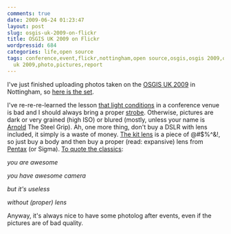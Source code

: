 ```yaml
---
comments: true
date: 2009-06-24 01:23:47
layout: post
slug: osgis-uk-2009-on-flickr
title: OSGIS UK 2009 on Flickr
wordpressid: 684
categories: life,open source
tags: conference,event,flickr,nottingham,open source,osgis,osgis 2009,osgis uk,osgis
  uk 2009,photo,pictures,report
---
```


I've just finished uploading photos taken on the [OSGIS UK 2009](http://www.opensourcegis.org.uk/) in Nottingham, so [here is the set](http://www.flickr.com/photos/mloskot/sets/72157620410984670/).





I've re-re-re-learned the lesson [that light conditions](http://www.dcmag.co.uk/How_to_shoot_well_in_low_light_conditions.YffwKORo39cnPg.html) in a conference venue is bad and I should always bring a proper [strobe](http://en.wikipedia.org/wiki/Flash_(photography)). Otherwise, pictures are dark or very grained (high ISO) or blured (mostly, unless your name is [Arnold](http://en.wikipedia.org/wiki/Arnold_Schwarzenegger) The Steel Grip). Ah, one more thing, don't buy a DSLR with lens included, it simply is a waste of money. [The kit lens](http://en.wikipedia.org/wiki/Pentax_K10D) is a piece of @#$%^&!, so just buy a body and then buy a proper (read: expansive) lens from [Pentax](http://www.flickr.com/cameras/pentax/k10d/) (or Sigma). [To quote the classics](http://www.vimeo.com/1841244):





_you are awesome_  

_you have awesome camera_  

_but it's useless_  

_without (proper) lens_  






Anyway, it's always nice to have some photolog after events, even if the pictures are of bad quality.
